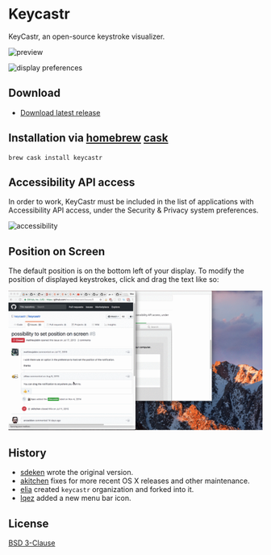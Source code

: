 # Keycastr

KeyCastr, an open-source keystroke visualizer.

![preview](assets/preview.png)

![display preferences](assets/preferences.png)

## Download

 - [Download latest release](https://github.com/keycastr/keycastr/releases)

## Installation via [homebrew](http://brew.sh/) [cask](https://github.com/caskroom/homebrew-cask)

```console
brew cask install keycastr
```
## Accessibility API access

In order to work, KeyCastr must be included in the list of applications with Accessibility API access, under the Security & Privacy system preferences.

![accessibility](assets/accessibility.png)

## Position on Screen

The default position is on the bottom left of your display. To modify the position of displayed keystrokes, click and drag the text like so:

![reposition](assets/reposition.gif)

## History

 - [sdeken](https://github.com/sdeken/keycastr) wrote the original version.
 - [akitchen](https://github.com/akitchen/keycastr) fixes for more recent OS X releases and other maintenance.
 - [elia](https://github.com/elia/keycastr) created `keycastr` organization and forked into it.
 - [lqez](https://github.com/lqez/keycastr) added a new menu bar icon.


## License

[BSD 3-Clause](https://opensource.org/licenses/BSD-3-Clause)
